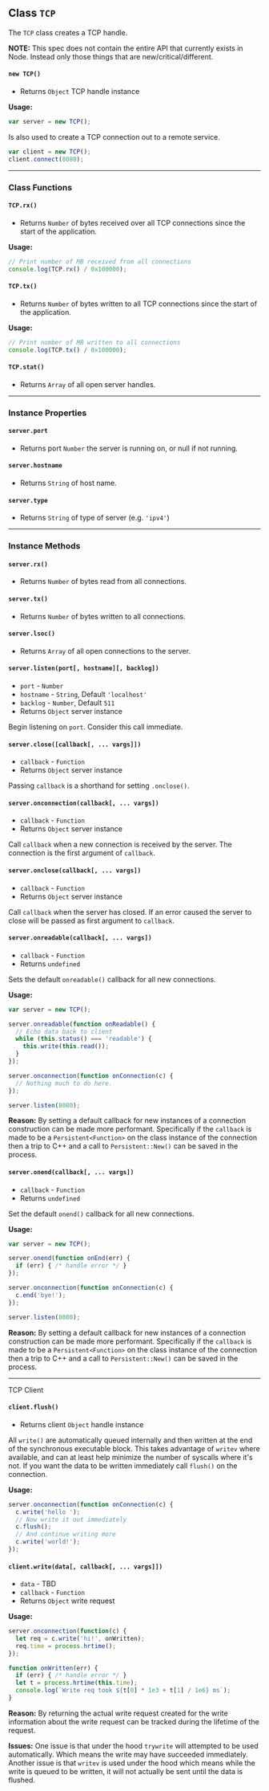 ## Class `TCP`

The `TCP` class creates a TCP handle.

**NOTE:** This spec does not contain the entire API that currently exists in
Node. Instead only those things that are new/critical/different.

#### `new TCP()`

* Returns `Object` TCP handle instance

**Usage:**
```javascript
var server = new TCP();
```

Is also used to create a TCP connection out to a remote service.
```javascript
var client = new TCP();
client.connect(8080);
```


------

### Class Functions

#### `TCP.rx()`

* Returns `Number` of bytes received over all TCP connections since the start
  of the application.

**Usage:**
```javascript
// Print number of MB received from all connections
console.log(TCP.rx() / 0x100000);
```


#### `TCP.tx()`

* Returns `Number` of bytes written to all TCP connections since the start of
  the application.

**Usage:**
```javascript
// Print number of MB written to all connections
console.log(TCP.tx() / 0x100000);
```


#### `TCP.stat()`

* Returns `Array` of all open server handles.


------

### Instance Properties

#### `server.port`

* Returns port `Number` the server is running on, or null if not running.


#### `server.hostname`

* Returns `String` of host name.


#### `server.type`

* Returns `String` of type of server (e.g. `'ipv4'`)


------

### Instance Methods

#### `server.rx()`

* Returns `Number` of bytes read from all connections.


#### `server.tx()`

* Returns `Number` of bytes written to all connections.


#### `server.lsoc()`

* Returns `Array` of all open connections to the server.


#### `server.listen(port[, hostname][, backlog])`

* `port` - `Number`
* `hostname` - `String`, Default `'localhost'`
* `backlog` - `Number`, Default `511`
* Returns `Object` server instance

Begin listening on `port`. Consider this call immediate.


#### `server.close([callback[, ... vargs]])`

* `callback` - `Function`
* Returns `Object` server instance

Passing `callback` is a shorthand for setting `.onclose()`.


#### `server.onconnection(callback[, ... vargs])`

* `callback` - `Function`
* Returns `Object` server instance

Call `callback` when a new connection is received by the server. The connection
is the first argument of `callback`.


#### `server.onclose(callback[, ... vargs])`

* `callback` - `Function`
* Returns `Object` server instance

Call `callback` when the server has closed. If an error caused the server to
close will be passed as first argument to `callback`.


#### `server.onreadable(callback[, ... vargs])`

* `callback` - `Function`
* Returns `undefined`

Sets the default `onreadable()` callback for all new connections.

**Usage:**
```javascript
var server = new TCP();

server.onreadable(function onReadable() {
  // Echo data back to client
  while (this.status() === 'readable') {
    this.write(this.read());
  }
});

server.onconnection(function onConnection(c) {
  // Nothing much to do here.
});

server.listen(8080);
```

**Reason:**
By setting a default callback for new instances of a connection construction
can be made more performant. Specifically if the `callback` is made to be a
`Persistent<Function>` on the class instance of the connection then a trip
to C++ and a call to `Persistent::New()` can be saved in the process.


#### `server.onend(callback[, ... vargs])`

* `callback` - `Function`
* Returns `undefined`

Set the default `onend()` callback for all new connections.

**Usage:**
```javascript
var server = new TCP();

server.onend(function onEnd(err) {
  if (err) { /* handle error */ }
});

server.onconnection(function onConnection(c) {
  c.end('bye!');
});

server.listen(8080);
```

**Reason:**
By setting a default callback for new instances of a connection construction
can be made more performant. Specifically if the `callback` is made to be a
`Persistent<Function>` on the class instance of the connection then a trip
to C++ and a call to `Persistent::New()` can be saved in the process.


------

TCP Client

#### `client.flush()`

* Returns client `Object` handle instance

All `write()` are automatically queued internally and then written at the end
of the synchronous executable block. This takes advantage of `writev` where
available, and can at least help minimize the number of syscalls where it's
not. If you want the data to be written immediately call `flush()` on the
connection.

**Usage:**
```javascript
server.onconnection(function onConnection(c) {
  c.write('hello ');
  // Now write it out immediately
  c.flush();
  // And continue writing more
  c.write('world!');
});
```


#### `client.write(data[, callback[, ... vargs]])`

* `data` - TBD
* `callback` - `Function`
* Returns `Object` write request

**Usage:**
```javascript
server.onconnection(function(c) {
  let req = c.write('hi!', onWritten);
  req.time = process.hrtime();
});

function onWritten(err) {
  if (err) { /* handle error */ }
  let t = process.hrtime(this.time);
  console.log(`Write req took ${t[0] * 1e3 + t[1] / 1e6} ms`);
}
```

**Reason:**
By returning the actual write request created for the write information about
the write request can be tracked during the lifetime of the request.

**Issues:**
One issue is that under the hood `trywrite` will attempted to be used
automatically.  Which means the write may have succeeded immediately. Another
issue is that `writev` is used under the hood which means while the write is
queued to be written, it will not actually be sent until the data is flushed.

